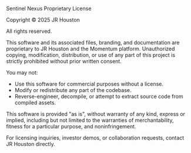 Sentinel Nexus Proprietary License

Copyright © 2025 JR Houston

All rights reserved.

This software and its associated files, branding, and documentation are proprietary to JR Houston and the Momentum platform. Unauthorized copying, modification, distribution, or use of any part of this project is strictly prohibited without prior written consent.

You may not:
- Use this software for commercial purposes without a license.
- Modify or redistribute any part of the codebase.
- Reverse-engineer, decompile, or attempt to extract source code from compiled assets.

This software is provided "as is", without warranty of any kind, express or implied, including but not limited to the warranties of merchantability, fitness for a particular purpose, and noninfringement.

For licensing inquiries, investor demos, or collaboration requests, contact JR Houston directly.
